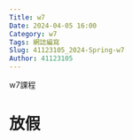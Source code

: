 ```yaml
---
Title: w7
Date: 2024-04-05 16:00
Category: w7
Tags: 網誌編寫
Slug: 41123105_2024-Spring-w7
Author: 41123105
---
```


w7課程

<!-- PELICAN_END_SUMMARY -->

# 放假

